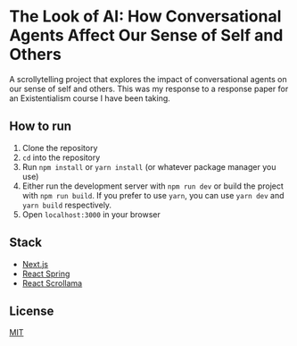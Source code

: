 # The Look of AI: How Conversational Agents Affect Our Sense of Self and Others
A scrollytelling project that explores the impact of conversational agents on our sense of self and others. This was my
response to a response paper for an Existentialism course I have been taking.

## How to run
1. Clone the repository
2. `cd` into the repository
3. Run `npm install` or `yarn install` (or whatever package manager you use)
4. Either run the development server with `npm run dev` or build the project with `npm run build`. If you prefer to use
   `yarn`, you can use `yarn dev` and `yarn build` respectively.
5. Open `localhost:3000` in your browser

## Stack
- [Next.js](https://nextjs.org/)
- [React Spring](https://www.react-spring.io/)
- [React Scrollama](https://github.com/jsonkao/react-scrollama)

## License
[MIT](https://choosealicense.com/licenses/mit/)